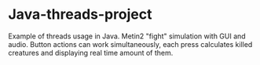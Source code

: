 # Java-threads-project
Example of threads usage in Java. Metin2 "fight" simulation with GUI and audio. Button actions can work simultaneously, each press calculates killed creatures and displaying real time amount of them.
